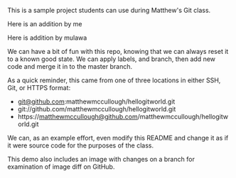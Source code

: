 This is a sample project students can use during Matthew's Git class.

Here is an addition by me

Here is addition by mulawa

We can have a bit of fun with this repo, knowing that we can always reset it to a known good state.  We can apply labels, and branch, then add new code and merge it in to the master branch.

As a quick reminder, this came from one of three locations in either SSH, Git, or HTTPS format:

* git@github.com:matthewmccullough/hellogitworld.git
* git://github.com/matthewmccullough/hellogitworld.git
* https://matthewmccullough@github.com/matthewmccullough/hellogitworld.git

We can, as an example effort, even modify this README and change it as if it were source code for the purposes of the class.

This demo also includes an image with changes on a branch for examination of image diff on GitHub.
